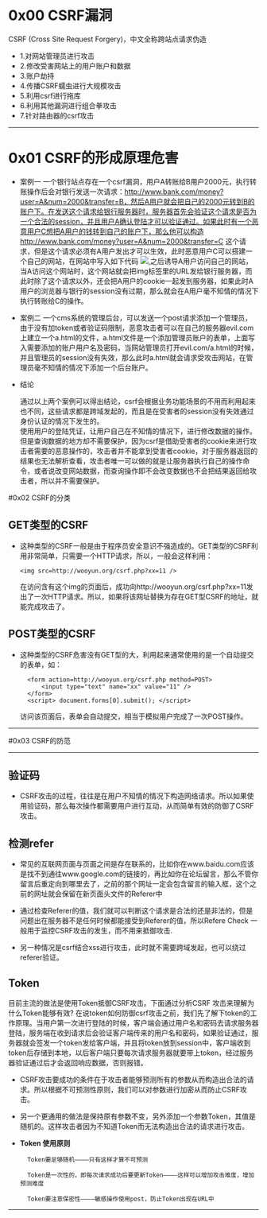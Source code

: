 # 0x00 CSRF漏洞 
CSRF (Cross Site Request Forgery)，中文全称跨站点请求伪造

- 1.对网站管理员进行攻击
- 2.修改受害网站上的用户账户和数据
- 3.账户劫持
- 4.传播CSRF蠕虫进行大规模攻击
- 5.利用csrf进行拖库
- 6.利用其他漏洞进行组合拳攻击
- 7.针对路由器的csrf攻击

----------

# 0x01 CSRF的形成原理危害

- 案例一
一个银行站点存在一个csrf漏洞，用户A转账给B用户2000元，执行转账操作后会对银行发送一次请求：http://www.bank.com/money?user=A&num=2000&transfer=B，然后A用户就会把自己的2000元转到B的账户下。在发送这个请求给银行服务器时，服务器首先会验证这个请求是否为一个合法的session，并且用户A确认登陆才可以验证通过。如果此时有一个恶意用户C想把A用户的钱转到自己的账户下，那么他可以构造 http://www.bank.com/money?user=A&num=2000&transfer=C 这个请求，但是这个请求必须有A用户发出才可以生效，此时恶意用户C可以搭建一个自己的网站，在网站中写入如下代码 <img src="http://www.bank.com/money?user=A&num=2000&transfer=C">,之后诱导A用户访问自己的网站，当A访问这个网站时，这个网站就会把img标签里的URL发给银行服务器，而此时除了这个请求以外，还会把A用户的cookie一起发到服务器，如果此时A用户的浏览器与银行的session没有过期，那么就会在A用户毫不知情的情况下执行转账给C的操作。

- 案例二
一个cms系统的管理后台，可以发送一个post请求添加一个管理员，由于没有加token或者验证码限制，恶意攻击者可以在自己的服务器evil.com上建立一个a.html的文件，a.html文件是一个添加管理员账户的表单，上面写入需要添加的账户用户名及密码，当网站管理员打开evil.com/a.html的时候，并且管理员的session没有失效，那么此时a.html就会请求受攻击网站，在管理员毫不知情的情况下添加一个后台账户。


- 结论
 
	通过以上两个案例可以得出结论，csrf会根据业务功能场景的不用而利用起来也不同，这些请求都是跨域发起的，而且是在受害者的session没有失效通过身份认证的情况下发生的。	
	使用用户的登陆凭证，让用户自己在不知情的情况下，进行修改数据的操作。
	但是查询数据的地方却不需要保护，因为csrf是借助受害者的cookie来进行攻击者需要的恶意操作的，攻击者并不能拿到受害者cookie，对于服务器返回的结果也无法解析查看，攻击者唯一可以做的就是让服务器执行自己的操作命令，或者说改变网站数据，而查询操作即不会改变数据也不会把结果返回给攻击者，所以并不需要保护。


#0x02  CSRF的分类


## GET类型的CSRF
	
- 这种类型的CSRF一般是由于程序员安全意识不强造成的。GET类型的CSRF利用非常简单，只需要一个HTTP请求，所以，一般会这样利用：

	`<img src=http://wooyun.org/csrf.php?xx=11 /> `

	在访问含有这个img的页面后，成功向http://wooyun.org/csrf.php?xx=11发出了一次HTTP请求。所以，如果将该网址替换为存在GET型CSRF的地址，就能完成攻击了。
 

## POST类型的CSRF

- 这种类型的CSRF危害没有GET型的大，利用起来通常使用的是一个自动提交的表单，如：
    
        <form action=http://wooyun.org/csrf.php method=POST>
    		<input type="text" name="xx" value="11" />
    	</form>
    	<script> document.forms[0].submit(); </script> 
    
    
	访问该页面后，表单会自动提交，相当于模拟用户完成了一次POST操作。

----------

#0x03  CSRF的防范

----------

## 验证码

- CSRF攻击的过程，往往是在用户不知情的情况下构造网络请求。所以如果使用验证码，那么每次操作都需要用户进行互动，从而简单有效的防御了CSRF攻击。

## 检测refer

- 常见的互联网页面与页面之间是存在联系的，比如你在www.baidu.com应该是找不到通往www.google.com的链接的，再比如你在论坛留言，那么不管你留言后重定向到哪里去了，之前的那个网址一定会包含留言的输入框，这个之前的网址就会保留在新页面头文件的Referer中

- 通过检查Referer的值，我们就可以判断这个请求是合法的还是非法的，但是问题出在服务器不是任何时候都能接受到Referer的值，所以Refere Check 一般用于监控CSRF攻击的发生，而不用来抵御攻击.

- 另一种情况是csrf结合xss进行攻击，此时就不需要跨域发起，也可以绕过referer验证。 

## Token

目前主流的做法是使用Token抵御CSRF攻击。下面通过分析CSRF 攻击来理解为什么Token能够有效?
在说token如何防御csrf攻击之前，我们先了解下token的工作原理。当用户第一次进行登陆的时候，客户端会通过用户名和密码去请求服务器登陆，服务端在收到请求后会验证客户端传来的用户名和密码，如果验证通过，服务器就会签发一个token发给客户端，并且将token放到session中，客户端收到token后存储到本地，以后客户端只要每次请求服务器就要带上token，经过服务器验证通过后才会返回响应数据，否则报错。

- CSRF攻击要成功的条件在于攻击者能够预测所有的参数从而构造出合法的请求。所以根据不可预测性原则，我们可以对参数进行加密从而防止CSRF攻击。

- 另一个更通用的做法是保持原有参数不变，另外添加一个参数Token，其值是随机的。这样攻击者因为不知道Token而无法构造出合法的请求进行攻击。


- **Token 使用原则**

    	Token要足够随机————只有这样才算不可预测

    	Token是一次性的，即每次请求成功后要更新Token————这样可以增加攻击难度，增加预测难度

    	Token要注意保密性————敏感操作使用post，防止Token出现在URL中
    













----------
